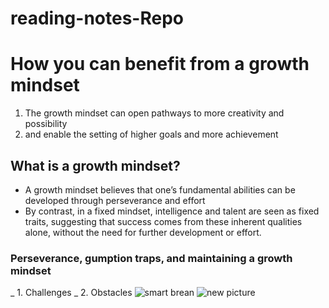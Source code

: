 # reading-notes-Repo
# How you can benefit from a growth mindset
1. The growth mindset can open pathways to more creativity and possibility
2.  and enable the setting of higher goals and more achievement
## What is a growth mindset?
* A growth mindset believes that one’s fundamental abilities can be developed through perseverance and effort
* By contrast, in a fixed mindset, intelligence and talent are seen as fixed traits, suggesting that success comes from these inherent qualities alone, without the need for further development or effort.
### Perseverance, gumption traps, and maintaining a growth mindset
_ 1. Challenges
_ 2. Obstacles
![smart brean](https://lieslkeen.com/wp-content/uploads/2019/08/brain3.jpg)
![new picture](https://www.emaratalyoum.com/polopoly_fs/1.1274341.1573924212!/image/image.jpg)